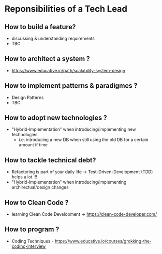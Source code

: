 # Reponsibilities of a Tech Lead

## How to build a feature?
- discussing & understanding requirements
- TBC

## How to architect a system ?
- https://www.educative.io/path/scalability-system-design

## How to implement patterns & paradigmes ?
- Design Patterns
- TBC

## How to adopt new technologies ?
- "Hybrid-Implementation" when introducing/implementing new technologies
  * i.e. introducing a new DB when still using the old DB for a certain amount if time

## How to tackle technical debt?
- Refactoring is part of your daily life -> Test-Driven-Development (TDD) helps a lot !!!
- "Hybrid-Implementation" when introducing/implementing archirectual/design changes

## How to Clean Code ?
- learning Clean Code Development -> https://clean-code-developer.com/

## How to program ?
- Coding Techniques - https://www.educative.io/courses/grokking-the-coding-interview